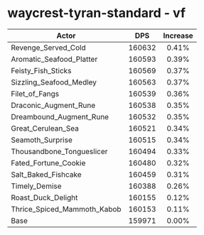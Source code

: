 # waycrest-tyran-standard - vf
| Actor | DPS | Increase |
|---|:---:|:---:|
|Revenge_Served_Cold|160632|0.41%|
|Aromatic_Seafood_Platter|160593|0.39%|
|Feisty_Fish_Sticks|160569|0.37%|
|Sizzling_Seafood_Medley|160563|0.37%|
|Filet_of_Fangs|160539|0.36%|
|Draconic_Augment_Rune|160538|0.35%|
|Dreambound_Augment_Rune|160532|0.35%|
|Great_Cerulean_Sea|160521|0.34%|
|Seamoth_Surprise|160515|0.34%|
|Thousandbone_Tongueslicer|160494|0.33%|
|Fated_Fortune_Cookie|160480|0.32%|
|Salt_Baked_Fishcake|160459|0.31%|
|Timely_Demise|160388|0.26%|
|Roast_Duck_Delight|160155|0.12%|
|Thrice_Spiced_Mammoth_Kabob|160153|0.11%|
|Base|159971|0.00%|
